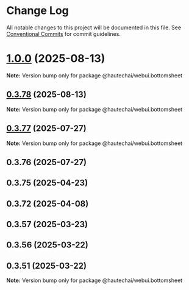 # Change Log

All notable changes to this project will be documented in this file.
See [Conventional Commits](https://conventionalcommits.org) for commit guidelines.

# [1.0.0](https://github.com/HautechAI/webui/compare/@hautechai/webui.bottomsheet@0.3.78...@hautechai/webui.bottomsheet@1.0.0) (2025-08-13)

**Note:** Version bump only for package @hautechai/webui.bottomsheet

## [0.3.78](https://github.com/HautechAI/webui/compare/@hautechai/webui.bottomsheet@0.3.77...@hautechai/webui.bottomsheet@0.3.78) (2025-08-13)

**Note:** Version bump only for package @hautechai/webui.bottomsheet

## [0.3.77](https://github.com/HautechAI/webui/compare/@hautechai/webui.bottomsheet@0.3.76...@hautechai/webui.bottomsheet@0.3.77) (2025-07-27)

**Note:** Version bump only for package @hautechai/webui.bottomsheet

## 0.3.76 (2025-07-27)

## 0.3.75 (2025-04-23)

## 0.3.72 (2025-04-08)

## 0.3.57 (2025-03-23)

## 0.3.56 (2025-03-22)

## 0.3.51 (2025-03-22)

**Note:** Version bump only for package @hautechai/webui.bottomsheet
